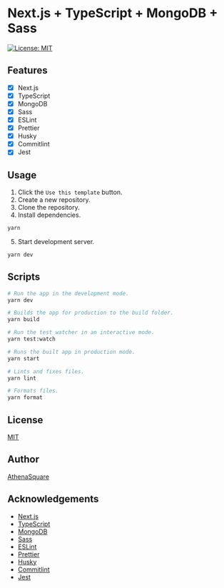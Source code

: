# Next.js + TypeScript + MongoDB + Sass

[![License: MIT](https://img.shields.io/badge/License-MIT-blue.svg)](https://opensource.org/licenses/MIT)

## Features

-   [x] Next.js
-   [x] TypeScript
-   [x] MongoDB
-   [x] Sass
-   [x] ESLint
-   [x] Prettier
-   [x] Husky
-   [x] Commitlint
-   [x] Jest

## Usage

1.  Click the `Use this template` button.
2.  Create a new repository.
3.  Clone the repository.
4.  Install dependencies.

```sh
yarn
```

5.  Start development server.

```sh
yarn dev
```

## Scripts

```sh
# Run the app in the development mode.
yarn dev

# Builds the app for production to the build folder.
yarn build

# Run the test watcher in an interactive mode.
yarn test:watch

# Runs the built app in production mode.
yarn start

# Lints and fixes files.
yarn lint

# Formats files.
yarn format

```

## License

[MIT](LICENSE)

## Author

[AthenaSquare](https://athenasquare.org)

## Acknowledgements

-   [Next.js](https://nextjs.org)
-   [TypeScript](https://www.typescriptlang.org)
-   [MongoDB](https://www.mongodb.com)
-   [Sass](https://sass-lang.com)
-   [ESLint](https://eslint.org)
-   [Prettier](https://prettier.io)
-   [Husky](https://typicode.github.io/husky)
-   [Commitlint](https://commitlint.js.org)
-   [Jest](https://jestjs.io)
